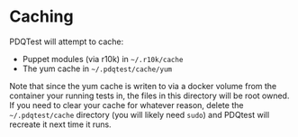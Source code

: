 # Caching
PDQTest will attempt to cache:
* Puppet modules (via r10k) in `~/.r10k/cache`
* The yum cache in `~/.pdqtest/cache/yum`

Note that since the yum cache is writen to via a docker volume from the container your running tests in, the files in this directory will be root owned.  If you need to clear your cache for whatever reason, delete the `~/.pdqtest/cache` directory (you will likely need `sudo`) and PDQtest will recreate it next time it runs.
